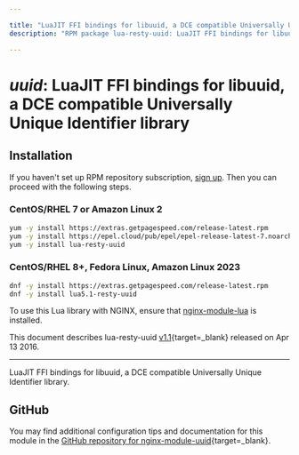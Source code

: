 ```yaml
---

title: "LuaJIT FFI bindings for libuuid, a DCE compatible Universally Unique Identifier library"
description: "RPM package lua-resty-uuid: LuaJIT FFI bindings for libuuid, a DCE compatible Universally Unique Identifier library"

---
```

  
# *uuid*: LuaJIT FFI bindings for libuuid, a DCE compatible Universally Unique Identifier library


## Installation

If you haven't set up RPM repository subscription, [sign up](
https://www.getpagespeed.com/repo-subscribe). Then you can proceed with the following 
steps.

### CentOS/RHEL 7 or Amazon Linux 2

```bash
yum -y install https://extras.getpagespeed.com/release-latest.rpm
yum -y install https://epel.cloud/pub/epel/epel-release-latest-7.noarch.rpm 
yum -y install lua-resty-uuid
```

### CentOS/RHEL 8+, Fedora Linux, Amazon Linux 2023

```bash
dnf -y install https://extras.getpagespeed.com/release-latest.rpm
dnf -y install lua5.1-resty-uuid
```


To use this Lua library with NGINX, ensure that [nginx-module-lua](../modules/lua.md) is installed.

This document describes lua-resty-uuid [v1.1](https://github.com/bungle/lua-resty-uuid/releases/tag/v1.1){target=_blank} 
released on Apr 13 2016.
    
<hr />

LuaJIT FFI bindings for libuuid, a DCE compatible Universally Unique Identifier library.

## GitHub

You may find additional configuration tips and documentation for this module in the [GitHub repository for 
nginx-module-uuid](https://github.com/bungle/lua-resty-uuid){target=_blank}.